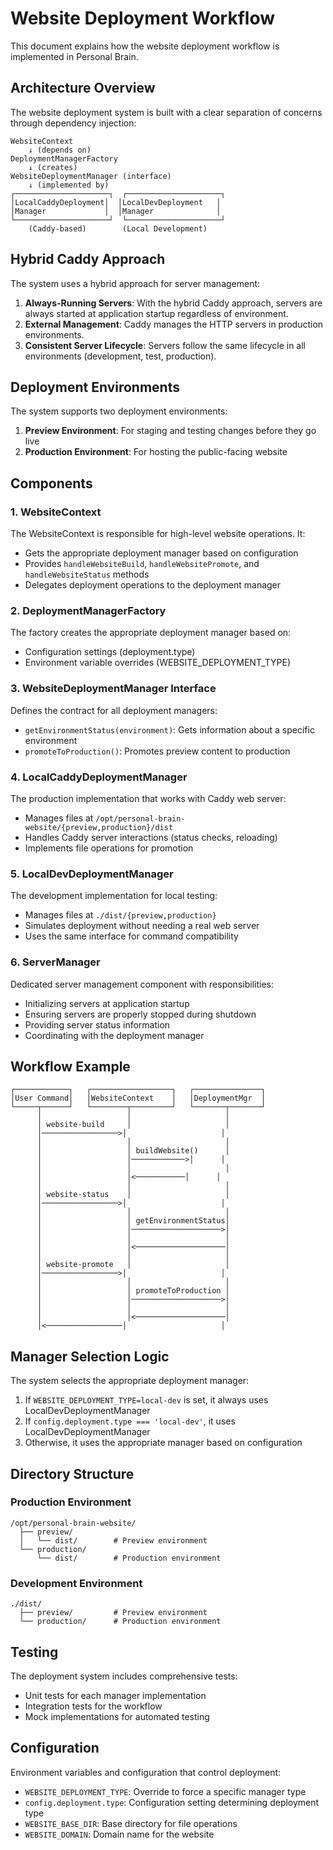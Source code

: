 # Website Deployment Workflow

This document explains how the website deployment workflow is implemented in Personal Brain.

## Architecture Overview

The website deployment system is built with a clear separation of concerns through dependency injection:

```
WebsiteContext
    ↓ (depends on)
DeploymentManagerFactory
    ↓ (creates)
WebsiteDeploymentManager (interface)
    ↓ (implemented by)
┌─────────────────────┐  ┌─────────────────────┐
│LocalCaddyDeployment│  │LocalDevDeployment   │
│Manager             │  │Manager              │
└─────────────────────┘  └─────────────────────┘
    (Caddy-based)        (Local Development)
```

## Hybrid Caddy Approach

The system uses a hybrid approach for server management:

1. **Always-Running Servers**: With the hybrid Caddy approach, servers are always started at application startup regardless of environment.
2. **External Management**: Caddy manages the HTTP servers in production environments.
3. **Consistent Server Lifecycle**: Servers follow the same lifecycle in all environments (development, test, production).

## Deployment Environments

The system supports two deployment environments:

1. **Preview Environment**: For staging and testing changes before they go live
2. **Production Environment**: For hosting the public-facing website

## Components

### 1. WebsiteContext

The WebsiteContext is responsible for high-level website operations. It:

- Gets the appropriate deployment manager based on configuration
- Provides `handleWebsiteBuild`, `handleWebsitePromote`, and `handleWebsiteStatus` methods
- Delegates deployment operations to the deployment manager

### 2. DeploymentManagerFactory

The factory creates the appropriate deployment manager based on:
- Configuration settings (deployment.type)
- Environment variable overrides (WEBSITE_DEPLOYMENT_TYPE)

### 3. WebsiteDeploymentManager Interface

Defines the contract for all deployment managers:
- `getEnvironmentStatus(environment)`: Gets information about a specific environment
- `promoteToProduction()`: Promotes preview content to production

### 4. LocalCaddyDeploymentManager

The production implementation that works with Caddy web server:
- Manages files at `/opt/personal-brain-website/{preview,production}/dist`
- Handles Caddy server interactions (status checks, reloading)
- Implements file operations for promotion

### 5. LocalDevDeploymentManager

The development implementation for local testing:
- Manages files at `./dist/{preview,production}`
- Simulates deployment without needing a real web server
- Uses the same interface for command compatibility

### 6. ServerManager

Dedicated server management component with responsibilities:
- Initializing servers at application startup
- Ensuring servers are properly stopped during shutdown
- Providing server status information
- Coordinating with the deployment manager

## Workflow Example

```
┌────────────┐   ┌──────────────────┐   ┌───────────────┐  
│User Command│   │WebsiteContext    │   │DeploymentMgr  │  
└─────┬──────┘   └────────┬─────────┘   └───────┬───────┘  
      │                   │                     │          
      │ website-build     │                     │          
      │─────────────────>│                     │          
      │                   │                     │          
      │                   │ buildWebsite()      │          
      │                   │────────────>│      │          
      │                   │                     │          
      │                   │<───────────│      │          
      │                   │                     │          
      │ website-status    │                     │          
      │─────────────────>│                     │          
      │                   │                     │          
      │                   │ getEnvironmentStatus│          
      │                   │────────────────────>│          
      │                   │                     │          
      │                   │<────────────────────│          
      │                   │                     │          
      │ website-promote   │                     │          
      │─────────────────>│                     │          
      │                   │                     │          
      │                   │ promoteToProduction │          
      │                   │────────────────────>│          
      │                   │                     │          
      │                   │<────────────────────│          
      │<─────────────────│                     │          
```

## Manager Selection Logic

The system selects the appropriate deployment manager:

1. If `WEBSITE_DEPLOYMENT_TYPE=local-dev` is set, it always uses LocalDevDeploymentManager
2. If `config.deployment.type === 'local-dev'`, it uses LocalDevDeploymentManager
3. Otherwise, it uses the appropriate manager based on configuration

## Directory Structure

### Production Environment
```
/opt/personal-brain-website/
  ├── preview/
  │   └── dist/        # Preview environment
  └── production/
      └── dist/        # Production environment
```

### Development Environment
```
./dist/
  ├── preview/         # Preview environment
  └── production/      # Production environment
```

## Testing

The deployment system includes comprehensive tests:
- Unit tests for each manager implementation
- Integration tests for the workflow
- Mock implementations for automated testing

## Configuration

Environment variables and configuration that control deployment:

- `WEBSITE_DEPLOYMENT_TYPE`: Override to force a specific manager type
- `config.deployment.type`: Configuration setting determining deployment type
- `WEBSITE_BASE_DIR`: Base directory for file operations
- `WEBSITE_DOMAIN`: Domain name for the website